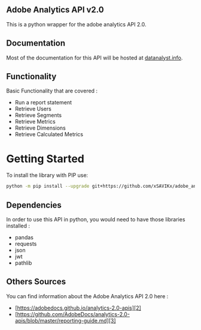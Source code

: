 Adobe Analytics API v2.0
-----------------------

This is a python wrapper for the adobe analytics API 2.0. 

## Documentation

Most of the documentation for this API will be hosted at [datanalyst.info][1].

## Functionality
Basic Functionality that are covered :
- Run a report statement  
- Retrieve Users 
- Retrieve Segments
- Retrieve Metrics 
- Retrieve Dimensions
- Retrieve Calculated Metrics

# Getting Started

To install the library with PIP use:

```bash
python -m pip install --upgrade git+https://github.com/xSAVIKx/adobe_analytics_api_2.0.git#egg=adobe_analytics_2
```

## Dependencies

In order to use this API in python, you would need to have those libraries installed : 
- pandas
- requests
- json
- jwt 
- pathlib

## Others Sources

You can find information about the Adobe Analytics API 2.0 here : 
- [https://adobedocs.github.io/analytics-2.0-apis][2]
- [https://github.com/AdobeDocs/analytics-2.0-apis/blob/master/reporting-guide.md][3]

[1]: https://www.datanalyst.info
[2]: https://adobedocs.github.io/analytics-2.0-apis
[3]: https://github.com/AdobeDocs/analytics-2.0-apis/blob/master/reporting-guide.md
